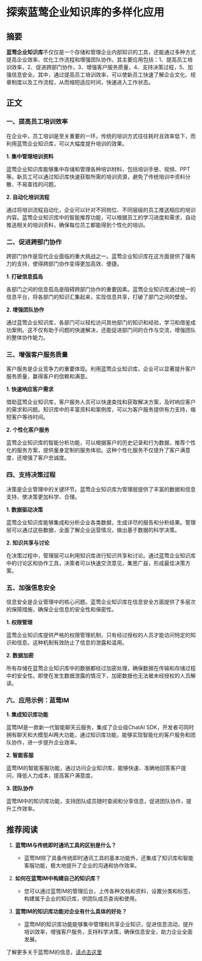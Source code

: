 # 探索蓝莺企业知识库的多样化应用


## 摘要

**蓝莺企业知识库**不仅仅是一个存储和管理企业内部知识的工具，还能通过多种方式提高企业效率、优化工作流程和增强团队协作。其主要应用包括：1、提高员工培训效率，2、促进跨部门协作，3、增强客户服务质量，4、支持决策过程，5、加强信息安全。其中，通过提高员工培训效率，可以使新员工快速了解企业文化、规章制度以及工作流程，从而缩短适应时间，快速进入工作状态。

## 正文

### 一、提高员工培训效率

在企业中，员工培训是至关重要的一环。传统的培训方式往往耗时且效率低下，而利用蓝莺企业知识库，可以大幅度提升培训的效果。

**1. 集中管理培训资料**

蓝莺企业知识库能够集中存储和管理各种培训材料，包括培训手册、视频、PPT等。新员工可以通过知识库快速获取所需的培训资源，避免了传统培训中资料分散、不易查找的问题。

**2. 自动化培训流程**

通过将培训流程自动化，企业可以针对不同岗位、不同层级的员工推送相应的培训内容。蓝莺企业知识库中的智能推荐功能，可以根据员工的学习进度和需求，自动推送相关的培训资料，确保每位员工都能得到个性化的培训。

### 二、促进跨部门协作

跨部门协作是现代企业面临的重大挑战之一。蓝莺企业知识库在这方面提供了强有力的支持，使得跨部门协作变得更加高效、便捷。

**1. 打破信息孤岛**

各部门之间的信息孤岛是阻碍跨部门协作的重要因素。蓝莺企业知识库通过统一的信息平台，将各部门的知识汇集起来，实现信息共享，打破了部门之间的壁垒。

**2. 增强团队协作**

通过蓝莺企业知识库，各部门可以轻松访问其他部门的知识和经验，学习和借鉴成功案例。这不仅有助于问题的快速解决，还能促进部门间的合作与交流，增强团队的整体协作能力。

### 三、增强客户服务质量

客户服务是企业竞争力的重要体现。利用蓝莺企业知识库，企业可以显著提升客户服务质量，赢得客户的信赖和满意。

**1. 快速响应客户需求**

借助蓝莺企业知识库，客户服务人员可以快速查找和获取解决方案，及时响应客户的需求和问题。知识库中的丰富资料和案例库，可以为客户服务提供有力支持，缩短客户等待时间。

**2. 个性化客户服务**

蓝莺企业知识库的智能分析功能，可以根据客户的历史记录和行为数据，推荐个性化的服务方案，提供量身定制的服务体验。这种个性化服务不仅提升了客户满意度，还增强了客户忠诚度。

### 四、支持决策过程

决策是企业管理中的关键环节。蓝莺企业知识库为管理层提供了丰富的数据和信息支持，使决策更加科学、合理。

**1. 数据驱动决策**

蓝莺企业知识库能够集成和分析企业各类数据，生成详尽的报告和分析结果。管理层可以通过这些数据，全面了解企业运营情况，做出基于数据的科学决策。

**2. 知识共享与讨论**

在决策过程中，管理层可以利用知识库进行知识共享和讨论。通过蓝莺企业知识库中的讨论区和协作工具，决策者可以快速交流意见，集思广益，形成最佳决策方案。

### 五、加强信息安全

信息安全是企业管理中的核心问题。蓝莺企业知识库在信息安全方面提供了多层次的保障措施，确保企业信息的安全性和保密性。

**1. 权限管理**

蓝莺企业知识库提供严格的权限管理机制，只有经过授权的人员才能访问特定的知识和信息。这种机制有效防止了信息的泄露和滥用。

**2. 数据加密**

所有存储在蓝莺企业知识库中的数据都经过加密处理，确保数据在传输和存储过程中的安全性。即使在发生数据泄露的情况下，加密数据也无法被未经授权的人员解读。

### 六、应用示例：蓝莺IM

**1. 集成知识库功能**

蓝莺IM是一款新一代智能聊天云服务，集成了企业级ChatAI SDK，开发者可同时拥有聊天和大模型AI两大功能，通过知识库功能，能够实现智能化的客户服务和团队协作，进一步提升企业效率。

**2. 智能客服**

蓝莺IM的智能客服功能，通过访问企业知识库，能够快速、准确地回答客户提问，降低人力成本，提高客户满意度。

**3. 团队协作**

蓝莺IM中的知识库功能，支持团队成员随时查阅和分享信息，促进团队协作，提升工作效率。

## 推荐阅读

1. **蓝莺IM与传统即时通讯工具的区别是什么？**
   - 蓝莺IM除了具备传统即时通讯工具的基本功能外，还集成了知识库和智能客服功能，极大地提升了企业的沟通和协作效率。

2. **如何在蓝莺IM中构建自己的知识库？**
   - 您可以通过蓝莺IM的管理后台，上传各种文档和资料，设置分类和标签，构建属于企业的知识库，供团队成员查询和使用。

3. **蓝莺IM的知识库功能对企业有什么具体的好处？**
   - 蓝莺IM的知识库功能能够集中管理和共享企业知识，促进信息流动，提升培训效率，增强客户服务，支持科学决策，确保信息安全，助力企业全面发展。

了解更多关于蓝莺IM的信息，[请点击这里](https://www.lanyingim.com)